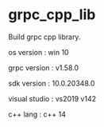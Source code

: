 # grpc_cpp_lib
Build grpc cpp library.

os version : win 10

grpc version : v1.58.0

sdk version : 10.0.20348.0

visual studio : vs2019 v142

c++ lang : c++ 14
